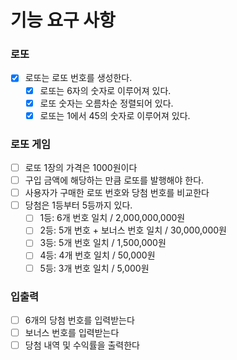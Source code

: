 # 기능 요구 사항

### 로또
- [x] 로또는 로또 번호를 생성한다.
    - [x] 로또는 6자의 숫자로 이루어져 있다.
    - [x] 로또 숫자는 오름차순 정렬되어 있다.
    - [x] 로또는 1에서 45의 숫자로 이루어져 있다.

### 로또 게임

- [ ] 로또 1장의 가격은 1000원이다
- [ ] 구입 금액에 해당하는 만큼 로또를 발행해야 한다.
- [ ] 사용자가 구매한 로또 번호와 당첨 번호를 비교한다
- [ ] 당첨은 1등부터 5등까지 있다.
  - [ ] 1등: 6개 번호 일치 / 2,000,000,000원
  - [ ] 2등: 5개 번호 + 보너스 번호 일치 / 30,000,000원
  - [ ] 3등: 5개 번호 일치 / 1,500,000원
  - [ ] 4등: 4개 번호 일치 / 50,000원
  - [ ] 5등: 3개 번호 일치 / 5,000원

### 입출력

- [ ] 6개의 당첨 번호를 입력받는다
- [ ] 보너스 번호를 입력받는다
- [ ] 당첨 내역 및 수익률을 출력한다
